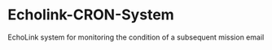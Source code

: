 Echolink-CRON-System
====================

EchoLink system for monitoring the condition of a subsequent mission email

